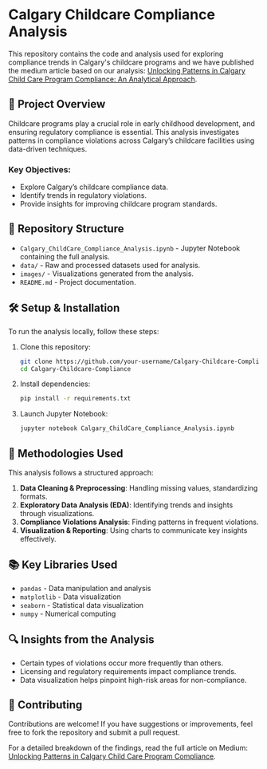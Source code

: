# Calgary Childcare Compliance Analysis

This repository contains the code and analysis used for exploring compliance trends in Calgary's childcare programs and we have published the medium article based on our analysis: [Unlocking Patterns in Calgary Child Care Program Compliance: An Analytical Approach](https://medium.com/@venkatesh.balusoundar/unlocking-patterns-in-calgary-child-care-program-compliance-an-analytical-approach-ad66ad6dc0b7).

## 📖 Project Overview
Childcare programs play a crucial role in early childhood development, and ensuring regulatory compliance is essential. This analysis investigates patterns in compliance violations across Calgary’s childcare facilities using data-driven techniques.

### Key Objectives:
- Explore Calgary’s childcare compliance data.
- Identify trends in regulatory violations.
- Provide insights for improving childcare program standards.

## 📂 Repository Structure
- `Calgary_ChildCare_Compliance_Analysis.ipynb` - Jupyter Notebook containing the full analysis.
- `data/` - Raw and processed datasets used for analysis.
- `images/` - Visualizations generated from the analysis.
- `README.md` - Project documentation.

## 🛠️ Setup & Installation
To run the analysis locally, follow these steps:

1. Clone this repository:
   ```bash
   git clone https://github.com/your-username/Calgary-Childcare-Compliance.git
   cd Calgary-Childcare-Compliance
   ```
2. Install dependencies:
   ```bash
   pip install -r requirements.txt
   ```
3. Launch Jupyter Notebook:
   ```bash
   jupyter notebook Calgary_ChildCare_Compliance_Analysis.ipynb
   ```

## 🧰 Methodologies Used
This analysis follows a structured approach:
1. **Data Cleaning & Preprocessing**: Handling missing values, standardizing formats.
2. **Exploratory Data Analysis (EDA)**: Identifying trends and insights through visualizations.
3. **Compliance Violations Analysis**: Finding patterns in frequent violations.
4. **Visualization & Reporting**: Using charts to communicate key insights effectively.

## 📚 Key Libraries Used
- `pandas` - Data manipulation and analysis
- `matplotlib` - Data visualization
- `seaborn` - Statistical data visualization
- `numpy` - Numerical computing

## 🔍 Insights from the Analysis
- Certain types of violations occur more frequently than others.
- Licensing and regulatory requirements impact compliance trends.
- Data visualization helps pinpoint high-risk areas for non-compliance.

## 📢 Contributing
Contributions are welcome! If you have suggestions or improvements, feel free to fork the repository and submit a pull request.

For a detailed breakdown of the findings, read the full article on Medium: [Unlocking Patterns in Calgary Child Care Program Compliance](https://medium.com/@venkatesh.balusoundar/unlocking-patterns-in-calgary-child-care-program-compliance-an-analytical-approach-ad66ad6dc0b7).

